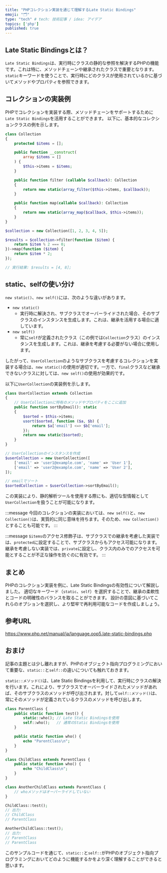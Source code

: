 ```yaml
---
title: "PHPコレクション実装を通じて理解するLate Static Bindings"
emoji: "🗂"
type: "tech" # tech: 技術記事 / idea: アイデア
topics: ['php']
published: true
---
```


## Late Static Bindingsとは？
`Late Static Bindings`は、実行時にクラスの静的な参照を解決するPHPの機能です。これは特に、メソッドチェーンや継承されたクラスで重要となります。`static`キーワードを使うことで、実行時にどのクラスが使用されているかに基づいてメソッドやプロパティを参照できます。

## コレクションの実装例
PHPでコレクションを実装する際、メソッドチェーンをサポートするために`Late Static Bindings`を活用することができます。
以下に、基本的なコレクションクラスの例を示します。

```php
class Collection
{
    protected $items = [];

    public function __construct(
        array $items = []
    ) {
        $this->items = $items;
    }

    public function filter (callable $callback): Collection
    {
        return new static(array_filter($this->items, $callback));
    }

    public function map(callable $callback): Collection
    {
        return new static(array_map($callback, $this->items));
    }
}

$collection = new Collection([1, 2, 3, 4, 5]);

$results = $collection->filter(function ($item) {
    return $item % 2 === 0;
})->map(function ($item) {
    return $item * 2;
});

// 実行結果: $results = [4, 8];
```

## static、selfの使い分け
`new static()`、`new self()`には、次のような違いがあります。

- `new static()`
  - 実行時に解決され、サブクラスでオーバーライドされた場合、そのサブクラスのインスタンスを生成します。これは、継承を活用する場合に適しています。
- `new self()`
  - 常に`self`が定義されたクラス（この例では`Collection`クラス）のインスタンスを生成します。これは、継承を考慮する必要がない場合に使用します。

したがって、`UserCollection`のようなサブクラスを考慮するコレクションを実装する場合は、`new static()`の使用が適切です。一方で、`final`クラスなど継承できないクラスに対しては、`new self()`の使用が効果的です。

以下に`UserCollection`の実装例を示します。

```php
class UserCollection extends Collection
{
    // UserCollectionに特有のメソッドやプロパティをここに追加
    public function sortByEmail(): static
    {
        $sorted = $this->items;
        usort($sorted, function ($a, $b) {
            return $a['email'] <=> $b['email'];
        });
        return new static($sorted);
    }
}

// UserCollectionのインスタンスを作成
$userCollection = new UserCollection([
    ['email' => 'user1@example.com', 'name' => 'User 1'],
    ['email' => 'user2@example.com', 'name' => 'User 2'],
]);

// emailでソート
$sortedCollection = $userCollection->sortByEmail();
```

この実装により、静的解析ツールを使用する際にも、適切な型情報として`UserCollection`を扱うことが可能になります。

:::message
今回のコレクションの実装においては、`new self()`と、`new Collection()`は、実質的に同じ意味を持ちます。そのため、`new Collection()`とすることも可能です。
:::

:::message
`$items`のアクセス修飾子は、サブクラスでの継承を考慮した実装では、`protected`に設定することで、サブクラスからもアクセス可能になります。
継承を考慮しない実装では、`private`に設定し、クラス内のみでのアクセスを可能とすることが不正な操作を防ぐのに有効です。
:::

## まとめ
PHPのコレクション実装を例に、Late Static Bindingsの有効性について解説しました。
適切なキーワード（`static`、`self`）を選択することで、継承の柔軟性とコードの明確性のバランスを取ることができます。
設計の意図に基づいてこれらのオプションを選択し、より堅牢で再利用可能なコードを作成しましょう。

## 参考URL
https://www.php.net/manual/ja/language.oop5.late-static-bindings.php

## おまけ
記事の主題とは少し離れますが、PHPのオブジェクト指向プログラミングにおいて重要な、`static::`と`self::`の違いについても触れておきます。

`static::メソッド()`は、Late Static Bindingsを利用して、実行時にクラスの解決を行います。これにより、サブクラスでオーバーライドされたメソッドがあれば、そのサブクラスのメソッドが呼び出されます。対して`self::メソッド()`は、常にそのメソッドが定義されているクラスのメソッドを呼び出します。

```php
class ParentClass {
    public static function test() {
        static::who(); // Late Static Bindingsを使用
        self::who();   // 通常のStatic Bindingsを使用
    }

    public static function who() {
        echo "ParentClass\n";
    }
}

class ChildClass extends ParentClass {
    public static function who() {
        echo "ChildClass\n";
    }
}

class AnotherChildClass extends ParentClass {
    // whoメソッドはオーバーライドしていない
}

ChildClass::test();
// 出力:
// ChildClass
// ParentClass

AnotherChildClass::test();
// 出力:
// ParentClass
// ParentClass
```

このサンプルコードを通じて、`static::`と`self::`がPHPのオブジェクト指向プログラミングにおいてどのように機能するかをより深く理解することができると思います。
